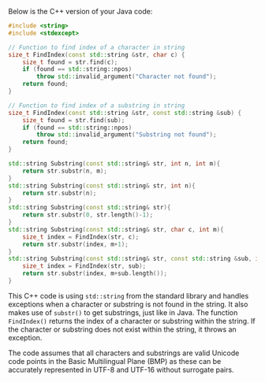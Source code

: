 Below is the C++ version of your Java code:

```cpp
#include <string>
#include <stdexcept>

// Function to find index of a character in string
size_t FindIndex(const std::string &str, char c) {
    size_t found = str.find(c);
    if (found == std::string::npos)
        throw std::invalid_argument("Character not found");
    return found;
}

// Function to find index of a substring in string
size_t FindIndex(const std::string &str, const std::string &sub) {
    size_t found = str.find(sub);
    if (found == std::string::npos)
        throw std::invalid_argument("Substring not found");
    return found;
}

std::string Substring(const std::string& str, int n, int m){
    return str.substr(n, m);
}
std::string Substring(const std::string& str, int n){
    return str.substr(n);
}
std::string Substring(const std::string& str){
    return str.substr(0, str.length()-1);
}
std::string Substring(const std::string& str, char c, int m){
    size_t index = FindIndex(str, c);
    return str.substr(index, m+1);
}
std::string Substring(const std::string& str, const std::string &sub, int m){
    size_t index = FindIndex(str, sub);
    return str.substr(index, m+sub.length());
}
```
This C++ code is using `std::string` from the standard library and handles exceptions when a character or substring is not found in the string. It also makes use of `substr()` to get substrings, just like in Java. The function `FindIndex()` returns the index of a character or substring within the string. If the character or substring does not exist within the string, it throws an exception.

The code assumes that all characters and substrings are valid Unicode code points in the Basic Multilingual Plane (BMP) as these can be accurately represented in UTF-8 and UTF-16 without surrogate pairs.
